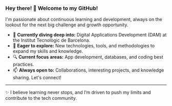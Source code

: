 ### Hey there! 👋 Welcome to my GitHub!

I'm passionate about continuous learning and development, always on the lookout for the next big challenge and growth opportunity.

- 🌱 **Currently diving deep into:** Digital Applications Development (DAM) at the Institut Tecnològic de Barcelona.
- 🚀 **Eager to explore:** New technologies, tools, and methodologies to expand my skills and knowledge.
- 🔍 **Current focus areas:** App development, databases, and coding best practices.
- 📫 **Always open to:** Collaborations, interesting projects, and knowledge sharing. Let's connect!

---
✨ I believe learning never stops, and I’m driven to push my limits and contribute to the tech community.  
